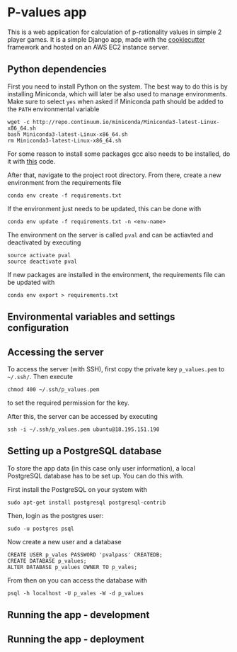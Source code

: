 # P-values app

This is a web application for calculation of p-rationality values in simple 2 player games. It is a simple Django app, made with the [cookiecutter](https://github.com/pydanny/cookiecutter-django) framework and hosted on an AWS EC2 instance server.

## Python dependencies

First you need to install Python on the system. The best way to do this is by installing Miniconda, which will later be also used to manage environments. Make sure to select `yes` when asked if Miniconda path should be added to the `PATH` environmental variable

```
wget -c http://repo.continuum.io/miniconda/Miniconda3-latest-Linux-x86_64.sh
bash Miniconda3-latest-Linux-x86_64.sh
rm Miniconda3-latest-Linux-x86_64.sh
```

For some reason to install some packages gcc also needs to be installed, do it with [this](https://gist.github.com/application2000/73fd6f4bf1be6600a2cf9f56315a2d91#gistcomment-2119543) code.

After that, navigate to the project root directory. From there, create a new environment from the requirements file
```
conda env create -f requirements.txt
```
If the environment just needs to be updated, this can be done with
```
conda env update -f requirements.txt -n <env-name>
```

The environment on the server is called `pval` and can be actiavted and deactivated by executing
```
source activate pval
source deactivate pval
```

If new packages are installed in the environment, the requirements file can be updated with
```
conda env export > requirements.txt
```

## Environmental variables and settings configuration

## Accessing the server

To access the server (with SSH), first copy the private key `p_values.pem` to `~/.ssh/`. Then execute
```
chmod 400 ~/.ssh/p_values.pem
```
to set the required permission for the key.

After this, the server can be accessed by executing
```
ssh -i ~/.ssh/p_values.pem ubuntu@18.195.151.190
```

## Setting up a PostgreSQL database
To store the app data (in this case only user information), a local PostgreSQL database has to be set up. You can do this with.

First install the PostgreSQL on your system with
```
sudo apt-get install postgresql postgresql-contrib
```

Then, login as the postgres user:
```
sudo -u postgres psql
```

Now create a new user and a database
```
CREATE USER p_vales PASSWORD 'pvalpass' CREATEDB;
CREATE DATABASE p_values;
ALTER DATABASE p_values OWNER TO p_vales;
```

From then on you can access the database with
```
psql -h localhost -U p_vales -W -d p_values
```

## Running the app - development

## Running the app - deployment
